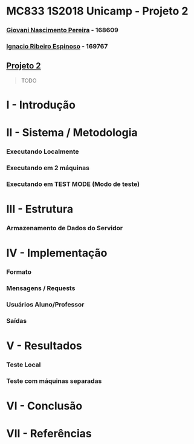 # MC833 1S2018 Unicamp - Projeto 2
### [Giovani Nascimento Pereira](github.com/giovaninppc) - 168609
### [Ignacio Ribeiro Espinoso](github.com/ignacioespinoso) - 169767


## [Projeto 2](https://github.com/ignacioespinoso/mc833/proj2)

>TODO
# I - Introdução

# II - Sistema / Metodologia
### Executando Localmente
### Executando em 2 máquinas
### Executando em TEST MODE (Modo de teste)

# III - Estrutura
### Armazenamento de Dados do Servidor

# IV - Implementação
### Formato
### Mensagens / Requests
### Usuários Aluno/Professor
### Saídas

# V - Resultados
### Teste Local
### Teste com máquinas separadas

# VI - Conclusão

# VII - Referências
